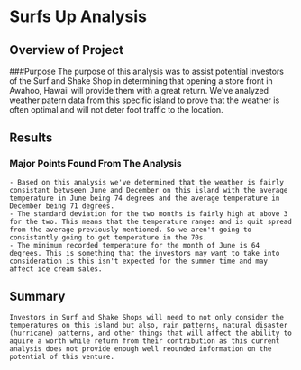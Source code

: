 # Surfs Up Analysis
## Overview of Project

###Purpose
    The purpose of this analysis was to assist potential investors of the Surf and Shake Shop in determining that opening a store front in Awahoo, Hawaii will provide them with a great return. We've analyzed weather patern data from this specific island to prove that the weather is often optimal and will not deter foot traffic to the location.   

## Results

### Major Points Found From The Analysis
    - Based on this analysis we've determined that the weather is fairly consistant betwseen June and December on this island with the average temperature in June being 74 degrees and the average temperature in December being 71 degrees. 
    - The standard deviation for the two months is fairly high at above 3 for the two. This means that the temperature ranges and is quit spread from the average previously mentioned. So we aren't going to consistantly going to get temperature in the 70s. 
    - The minimum recorded temperature for the month of June is 64 degrees. This is something that the investors may want to take into consideration is this isn't expected for the summer time and may affect ice cream sales.
 
    
## Summary
    Investors in Surf and Shake Shops will need to not only consider the temperatures on this island but also, rain patterns, natural disaster (hurricane) patterns, and other things that will affect the ability to aquire a worth while return from their contribution as this current analysis does not provide enough well reounded information on the potential of this venture. 
